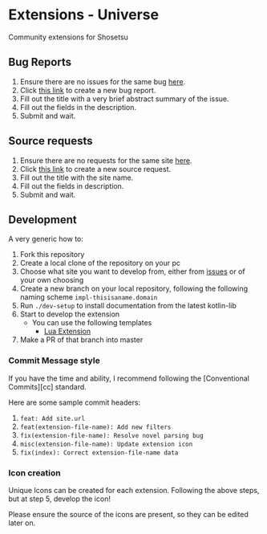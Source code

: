 # Extensions - Universe

Community extensions for Shosetsu

## Bug Reports

1. Ensure there are no issues for the same bug [here][issues].
2. Click [this link][bug-report] to create a new bug report.
3. Fill out the title with a very brief abstract summary of the issue.
4. Fill out the fields in the description.
5. Submit and wait.

## Source requests

1. Ensure there are no requests for the same site [here][issues].
2. Click [this link][source-request] to create a new source request.
3. Fill out the title with the site name.
4. Fill out the fields in description.
5. Submit and wait.

## Development

A very generic how to:

1. Fork this repository
2. Create a local clone of the repository on your pc
3. Choose what site you want to develop from, either from [issues][issues] or
   of your own choosing
4. Create a new branch on your local repository, following the following naming scheme `impl-thisisaname.domain`
5. Run `./dev-setup` to install documentation from the latest kotlin-lib
6. Start to develop the extension
   - You can use the following templates
     - [Lua Extension][lua-template]
7. Make a PR of that branch into master

### Commit Message style

If you have the time and ability, I recommend following the [Conventional Commits][cc] standard.

Here are some sample commit headers:

1. `feat: Add site.url`
2. `feat(extension-file-name): Add new filters`
3. `fix(extension-file-name): Resolve novel parsing bug`
4. `misc(extension-file-name): Update extension icon`
5. `fix(index): Correct extension-file-name data`


### Icon creation

Unique Icons can be created for each extension. 
Following the above steps, but at step 5, develop the icon!

Please ensure the source of the icons are present, so they can be edited later on. 

[lua-template]: https://gitlab.com/shosetsuorg/kotlin-lib/-/raw/main/templates/extension-template.lua
[js-template]:https://gitlab.com/shosetsuorg/kotlin-lib/-/raw/main/templates/extension-template.js
[source-request]: https://gitlab.com/shosetsuorg/extensions/-/issues/new?issuable_template=source_request
[bug-report]: https://gitlab.com/shosetsuorg/extensions/-/issues/new?issuable_template=bug_report
[issues]: https://gitlab.com/shosetsuorg/extensions/-/issues
